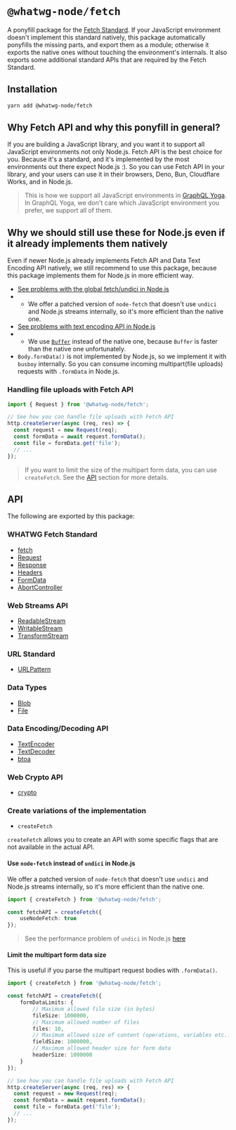# `@whatwg-node/fetch`

A ponyfill package for the [Fetch Standard](https://fetch.spec.whatwg.org/). If your JavaScript environment doesn't implement this standard natively, this package automatically ponyfills the missing parts, and export them as a module; otherwise it exports the native ones without touching the environment's internals. It also exports some additional standard APIs that are required by the Fetch Standard.

## Installation

```bash
yarn add @whatwg-node/fetch
```

## Why Fetch API and why this ponyfill in general?

If you are building a JavaScript library, and you want it to support all JavaScript environments not only Node.js. Fetch API is the best choice for you. Because it's a standard, and it's implemented by the most environments out there expect Node.js :). So you can use Fetch API in your library, and your users can use it in their browsers, Deno, Bun, Cloudflare Works, and in Node.js.

> This is how we support all JavaScript environments in [GraphQL Yoga](https://the-guild.dev/graphql/yoga-server/docs/integrations/z-other-environments). In GraphQL Yoga, we don't care which JavaScript environment you prefer, we support all of them.

## Why we should still use these for Node.js even if it already implements them natively
Even if newer Node.js already implements Fetch API and Data Text Encoding API natively, we still recommend to use this package, because this package implements them for Node.js in more efficient way.

- [See problems with the global fetch/undici in Node.js](https://github.com/nodejs/undici/issues/1203)
- - We offer a patched version of `node-fetch` that doesn't use `undici` and Node.js streams internally, so it's more efficient than the native one.
- [See problems with text encoding API in Node.js](https://github.com/nodejs/node/issues/39879)
- - We use [`Buffer`](https://nodejs.org/api/buffer.html) instead of the native one, because `Buffer` is faster than the native one unfortunately.
- `Body.formData()` is not implemented by Node.js, so we implement it with `busboy` internally. So you can consume incoming multipart(file uploads) requests with `.formData` in Node.js.

### Handling file uploads with Fetch API

```ts
import { Request } from '@whatwg-node/fetch';

// See how you can handle file uploads with Fetch API
http.createServer(async (req, res) => {
  const request = new Request(req);
  const formData = await request.formData();
  const file = formData.get('file');
  // ...
});
```

> If you want to limit the size of the multipart form data, you can use `createFetch`. See the [API](#api) section for more details.

## API

The following are exported by this package:

### WHATWG Fetch Standard
- [fetch](https://developer.mozilla.org/en-US/docs/Web/API/WindowOrWorkerGlobalScope/fetch)
- [Request](https://developer.mozilla.org/en-US/docs/Web/API/Request)
- [Response](https://developer.mozilla.org/en-US/docs/Web/API/Response)
- [Headers](https://developer.mozilla.org/en-US/docs/Web/API/Headers)
- [FormData](https://developer.mozilla.org/en-US/docs/Web/API/FormData)
- [AbortController](https://developer.mozilla.org/en-US/docs/Web/API/AbortController)

### Web Streams API
- [ReadableStream](https://developer.mozilla.org/en-US/docs/Web/API/ReadableStream)
- [WritableStream](https://developer.mozilla.org/en-US/docs/Web/API/WritableStream)
- [TransformStream](https://developer.mozilla.org/en-US/docs/Web/API/TransformStream)

### URL Standard
- [URLPattern](https://developer.mozilla.org/en-US/docs/Web/API/URLPattern)

### Data Types
- [Blob](https://developer.mozilla.org/en-US/docs/Web/API/Blob)
- [File](https://developer.mozilla.org/en-US/docs/Web/API/File)

### Data Encoding/Decoding API
- [TextEncoder](https://developer.mozilla.org/en-US/docs/Web/API/TextEncoder)
- [TextDecoder](https://developer.mozilla.org/en-US/docs/Web/API/TextDecoder)
- [btoa](https://developer.mozilla.org/en-US/docs/Web/API/WindowOrWorkerGlobalScope/btoa)

### Web Crypto API
- [crypto](https://developer.mozilla.org/en-US/docs/Web/API/Web_Crypto_API)

### Create variations of the implementation

- `createFetch`

`createFetch` allows you to create an API with some specific flags that are not available in the actual API.

#### Use `node-fetch` instead of `undici` in Node.js

We offer a patched version of `node-fetch` that doesn't use `undici` and Node.js streams internally, so it's more efficient than the native one.

```ts
import { createFetch } from '@whatwg-node/fetch';

const fetchAPI = createFetch({
    useNodeFetch: true
});
```

> See the performance problem of `undici` in Node.js [here](https://github.com/nodejs/undici/issues/1203)

#### Limit the multipart form data size

This is useful if you parse the multipart request bodies with `.formData()`.

```ts
import { createFetch } from '@whatwg-node/fetch';

const fetchAPI = createFetch({
    formDataLimits: {
        // Maximum allowed file size (in bytes)
        fileSize: 1000000,
        // Maximum allowed number of files
        files: 10,
        // Maximum allowed size of content (operations, variables etc...)
        fieldSize: 1000000,
        // Maximum allowed header size for form data
        headerSize: 1000000
    }
});

// See how you can handle file uploads with Fetch API
http.createServer(async (req, res) => {
  const request = new Request(req);
  const formData = await request.formData();
  const file = formData.get('file');
  // ...
});
```
